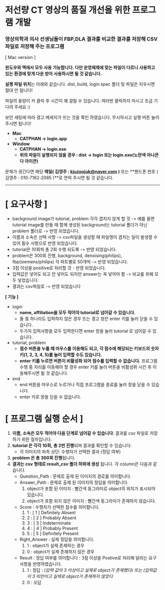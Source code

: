 # 저선량 CT 영상의 품질 개선을 위한 프로그램 개발
### 영상의학과 의사 선생님들이 FBP,DLA 결과를 비교한 결과를 저장해 CSV 파일로 저장해 주는 프로그램

[ Mac version ]

**윈도우와 맥에서 모두 사용 가능합니다. 다만 운영체제에 맞는 파일이 다르니 사용하고 있는 환경에 맞게 다운 받아 사용하시면 될 것 같습니다.**

**실행 파일 위치**는 아래와 같습니다. dist, build, login.spec 폴더 및 파일은 지우시면 절대 안 됩니다!

파일의 용량이 커 클릭 후 시간이 꽤 걸릴 수 있습니다. 여러번 클릭하지 마시고 조금 기다려 주세요 :)

보안 세팅에 따라 경고 메세지가 뜨는 것을 확인 하였습니다. 무시하시고 실행 버튼 눌러주시면 됩니다!

- **Mac**
    - **CATPHAN -> login.app**
- **Window**
    - **CATPHAN -> login.exe**
    - **위의 파일이 실행되지 않을 경우 : dist -> login 또는 login.exe(노란색 아나콘다 아이콘)**

문제가 생긴다면 해당 **메일( 김영주 : kjuzoojuk@naver.com )** 또는 **핸드폰 번호 ( 김영주 : 010-7162-2085 )**로 연락 주시면 될 것 같습니다.

---

# **[ 요구사항 ]**

- background image가 tutorial, problem 각각 겹치지 않게 할 것 -> 예를 들면 tutorial image를 만들 때 함께 생성된 background는 tutorial 폴더가 아닌 problem 폴더로 -> 반영 되었습니다.
- 이름과 소속은 선택 사항 -> csv파일을 생성할 때 파일명이 겹치는 일이 발생할 수 있어 필수 사항으로 반영 되었습니다.
- tutorial은 10회씩 총 2회 수행 되도록 -> 반영 되었습니다.
- problem은 300회 진행, background, denoising(philips), fbp(siemens/philips) 각 파트별로 50개씩 -> 반영 되었습니다.
- 3점 이상을 positive로 처리할 것 - 반영 되었습니다.
- 입력값은 넣어도 되고 안 넣어도 되지만 answer는 꼭 넣어야 함 -> 비교를 위해 모두 넣었습니다.
- 결과는 csv파일로 -> 반영 되었습니다

**[ 기능 ]**

- login
    - **name, affiliation을 모두 적어야 tutorial로 넘어갈 수 있습니다.**
    - 둘 중 하나라도 입력하지 않은 경우 뜨는 경고 창은 enter 키를 눌러 닫을 수 있습니다.
    - 두가지 입력사항을 모두 입력한다면 enter 창을 눌러 tutorial 로 넘어갈 수 있습니다.
- tutorial, problem
    - **점수 버튼을 누를 때 마우스를 이용해도 되고, 각 점수에 해당되는 키보드의 숫자 키(1, 2, 3, 4, 5)를 눌러 입력할 수도 있습니다.**
    - **enter 키를 누르면 버튼이 비활성화 되어 점수를 입력할 수 없습니다.** 프로그램 수행 중 자리를 이동해야 할 경우 enter 키를 눌러 버튼을 비활성화 시킨 후 이동해주시면 될 것 같습니다.
- end
    - end 버튼을 마우스로 누르거나 직접 프로그램을 종료를 눌러 창을 닫을 수 있습니다.
    - enter 키로 창을 닫을 수 없습니다.

# **[ 프로그램 실행 순서 ]**

1. **이름, 소속은 모두 적어야 다음 단계로 넘어갈 수 있습니다**: 결과를 csv 파일로 저장하기 위한 절차입니다.
2. **tutorial 은 각각 10회, 총 2번 진행**되며 결과를 확인할 수 있습니다:
    - 각 이미지의 좌측 상단: 수행자가 선택한 결과 (정답 여부)
3. **problem 은 총 300회 진행**됩니다.
4. **결과는 csv 형태로 result_csv 폴더 하위에 생성** 됩니다. 각 column은 다음과 같습니다.
    - Question_Path : 문제로 출제 된 이미지의 경로를 의미합니다.
    - Answer_Path : 문제로 출제 된 이미지의 정답을 의미합니다.
        1. object가 포함 된 이미지 : 빨간색 동그라미로 object의 위치가 표시되어 있습니다.
        2. object가 포함 되지 않은 이미지 : 빨간색 동그라미가 존재하지 않습니다.
    - Score : 수행자가 선택한 점수를 의미합니다.
        1. 1 : [ 1 ] Definitely Absent
        2. 2 : [ 2 ] Probably Absent
        3. 3 : [ 3 ] Indeterminate
        4. 4 : [ 4 ] Probably Present
        5. 5 : [ 5 ] Definitely Present
    - Right_Answer : 실제 정답을 의미합니다.
        1. 1 : object가 실제 존재하는 경우
        2. 0 : object가 실제 존재하지 않은 경우
    - Result : 정답 여부를 의미합니다 : 3점 이상을 Postive로 처리해 달라는 요구사항을 반영하였습니다.
        1. 1 : 정답 :  (*입력 값이 3 이상이고 실제로 object가 존재했다) 또는 (입력값이 3 미만이고 실제로 object가 존재하지 않았다*
        2. 0 : 오답
